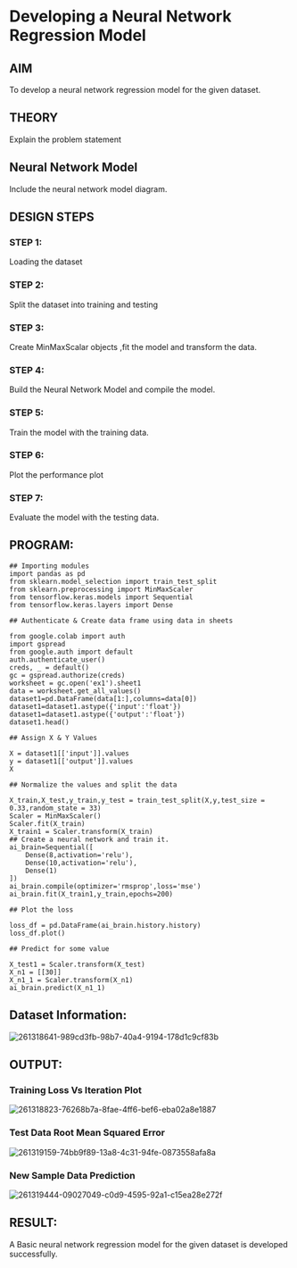 # Developing a Neural Network Regression Model

## AIM

To develop a neural network regression model for the given dataset.

## THEORY

Explain the problem statement

## Neural Network Model

Include the neural network model diagram.

## DESIGN STEPS

### STEP 1:

Loading the dataset

### STEP 2:

Split the dataset into training and testing

### STEP 3:

Create MinMaxScalar objects ,fit the model and transform the data.

### STEP 4:

Build the Neural Network Model and compile the model.

### STEP 5:

Train the model with the training data.

### STEP 6:

Plot the performance plot

### STEP 7:

Evaluate the model with the testing data.

## PROGRAM:
~~~
## Importing modules
import pandas as pd
from sklearn.model_selection import train_test_split
from sklearn.preprocessing import MinMaxScaler
from tensorflow.keras.models import Sequential
from tensorflow.keras.layers import Dense

## Authenticate & Create data frame using data in sheets

from google.colab import auth
import gspread
from google.auth import default
auth.authenticate_user()
creds, _ = default()
gc = gspread.authorize(creds)
worksheet = gc.open('ex1').sheet1
data = worksheet.get_all_values()
dataset1=pd.DataFrame(data[1:],columns=data[0])
dataset1=dataset1.astype({'input':'float'})
dataset1=dataset1.astype({'output':'float'})
dataset1.head()

## Assign X & Y Values

X = dataset1[['input']].values
y = dataset1[['output']].values
X

## Normalize the values and split the data

X_train,X_test,y_train,y_test = train_test_split(X,y,test_size = 0.33,random_state = 33)
Scaler = MinMaxScaler()
Scaler.fit(X_train)
X_train1 = Scaler.transform(X_train)
## Create a neural network and train it.
ai_brain=Sequential([
    Dense(8,activation='relu'),
    Dense(10,activation='relu'),
    Dense(1)
])
ai_brain.compile(optimizer='rmsprop',loss='mse')
ai_brain.fit(X_train1,y_train,epochs=200)

## Plot the loss

loss_df = pd.DataFrame(ai_brain.history.history)
loss_df.plot()

## Predict for some value

X_test1 = Scaler.transform(X_test)
X_n1 = [[30]]
X_n1_1 = Scaler.transform(X_n1)
ai_brain.predict(X_n1_1)
~~~
## Dataset Information:
![261318641-989cd3fb-98b7-40a4-9194-178d1c9cf83b](https://github.com/AavulaTharun/basic-nn-model/assets/93427201/ad8ae1b2-435a-4029-9525-22b8310df32a)

## OUTPUT:
### Training Loss Vs Iteration Plot
![261318823-76268b7a-8fae-4ff6-bef6-eba02a8e1887](https://github.com/AavulaTharun/basic-nn-model/assets/93427201/0774b9de-3ad8-4f4d-b28c-6fe9791a3e8b)

### Test Data Root Mean Squared Error
![261319159-74bb9f89-13a8-4c31-94fe-0873558afa8a](https://github.com/AavulaTharun/basic-nn-model/assets/93427201/185d6f2d-1d76-49f1-af78-647e993eb03e)

### New Sample Data Prediction
![261319444-09027049-c0d9-4595-92a1-c15ea28e272f](https://github.com/AavulaTharun/basic-nn-model/assets/93427201/2cac5847-544d-4443-991a-68e31744a77d)

## RESULT:
A Basic neural network regression model for the given dataset is developed successfully.

